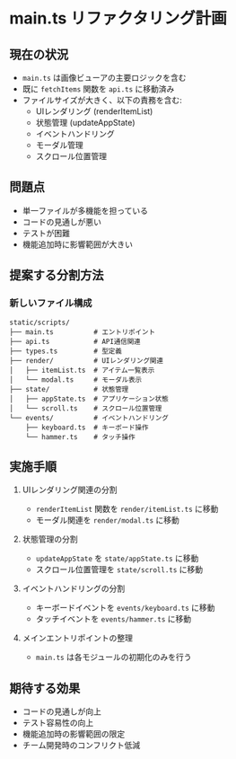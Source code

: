 # main.ts リファクタリング計画

## 現在の状況
- `main.ts` は画像ビューアの主要ロジックを含む
- 既に `fetchItems` 関数を `api.ts` に移動済み
- ファイルサイズが大きく、以下の責務を含む:
  - UIレンダリング (renderItemList)
  - 状態管理 (updateAppState)
  - イベントハンドリング
  - モーダル管理
  - スクロール位置管理

## 問題点
- 単一ファイルが多機能を担っている
- コードの見通しが悪い
- テストが困難
- 機能追加時に影響範囲が大きい

## 提案する分割方法

### 新しいファイル構成
```
static/scripts/
├── main.ts          # エントリポイント
├── api.ts           # API通信関連
├── types.ts         # 型定義
├── render/          # UIレンダリング関連
│   ├── itemList.ts  # アイテム一覧表示
│   └── modal.ts     # モーダル表示
├── state/           # 状態管理
│   ├── appState.ts  # アプリケーション状態
│   └── scroll.ts    # スクロール位置管理
└── events/          # イベントハンドリング
    ├── keyboard.ts  # キーボード操作
    └── hammer.ts    # タッチ操作
```

## 実施手順

1. UIレンダリング関連の分割
   - `renderItemList` 関数を `render/itemList.ts` に移動
   - モーダル関連を `render/modal.ts` に移動

2. 状態管理の分割
   - `updateAppState` を `state/appState.ts` に移動
   - スクロール位置管理を `state/scroll.ts` に移動

3. イベントハンドリングの分割
   - キーボードイベントを `events/keyboard.ts` に移動
   - タッチイベントを `events/hammer.ts` に移動

4. メインエントリポイントの整理
   - `main.ts` は各モジュールの初期化のみを行う

## 期待する効果
- コードの見通しが向上
- テスト容易性の向上
- 機能追加時の影響範囲の限定
- チーム開発時のコンフリクト低減
